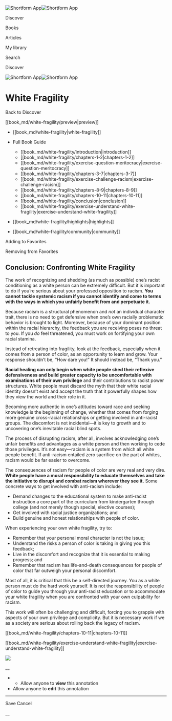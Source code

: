 ![Shortform App](/img/logo.36a2399e.svg)![Shortform App](/img/logo-dark.70c1b072.svg)

Discover

Books

Articles

My library

Search

Discover

![Shortform App](/img/logo.36a2399e.svg)![Shortform App](/img/logo-dark.70c1b072.svg)

# White Fragility

Back to Discover

[[book_md/white-fragility/preview|preview]]

  * [[book_md/white-fragility|white-fragility]]
  * Full Book Guide

    * [[book_md/white-fragility/introduction|introduction]]
    * [[book_md/white-fragility/chapters-1-2|chapters-1-2]]
    * [[book_md/white-fragility/exercise-question-meritocracy|exercise-question-meritocracy]]
    * [[book_md/white-fragility/chapters-3-7|chapters-3-7]]
    * [[book_md/white-fragility/exercise-challenge-racism|exercise-challenge-racism]]
    * [[book_md/white-fragility/chapters-8-9|chapters-8-9]]
    * [[book_md/white-fragility/chapters-10-11|chapters-10-11]]
    * [[book_md/white-fragility/conclusion|conclusion]]
    * [[book_md/white-fragility/exercise-understand-white-fragility|exercise-understand-white-fragility]]
  * [[book_md/white-fragility/highlights|highlights]]
  * [[book_md/white-fragility/community|community]]



Adding to Favorites 

Removing from Favorites 

## Conclusion: Confronting White Fragility

The work of recognizing and shedding (as much as possible) one’s racist conditioning as a white person can be extremely difficult. But it is important to do if you’re serious about your professed opposition to racism. **You cannot tackle systemic racism if you cannot identify and come to terms with the ways in which _you_ unfairly benefit from and perpetuate it.**

Because racism is a structural phenomenon and _not_ an individual character trait, there is no need to get defensive when one’s own racially problematic behavior is brought to light. Moreover, because of your dominant position within the racial hierarchy, the feedback you are receiving poses no threat to you. If you _do_ feel threatened, you must work on fortifying your own racial stamina.

Instead of retreating into fragility, look at the feedback, especially when it comes from a person of color, as an opportunity to learn and grow. Your response shouldn’t be, “How dare you!” It should instead be, “Thank you.”

**Racial healing can only begin when white people shed their reflexive defensiveness and build greater capacity to be uncomfortable with examinations of their own privilege** and their contributions to racist power structures. White people must discard the myth that their white racial identity doesn’t exist and accept the truth that it powerfully shapes how they view the world and their role in it.

Becoming more authentic in one’s attitudes toward race and seeking knowledge is the beginning of change, whether that comes from forging more genuine cross-racial relationships or getting involved in anti-racist groups. The discomfort is not incidental—it is key to growth and to uncovering one’s inevitable racial blind spots.

The process of disrupting racism, after all, involves acknowledging one’s unfair benefits and advantages as a white person and then working to cede those privileges. It’s not easy—racism is a system from which all white people benefit. If anti-racism entailed zero sacrifice on the part of whites, racism would be far easier to overcome.

The consequences of racism for people of color are very real and very dire. **White people have a moral responsibility to educate themselves and take the initiative to disrupt and combat racism wherever they see it.** Some concrete ways to get involved with anti-racism include:

  * Demand changes to the educational system to make anti-racist instruction a core part of the curriculum from kindergarten through college (and not merely though special, elective courses);
  * Get involved with racial justice organizations; and
  * Build genuine and honest relationships with people of color.



When experiencing your own white fragility, try to:

  * Remember that your personal moral character is not the issue;
  * Understand the risks a person of color is taking in giving you this feedback;
  * Live in the discomfort and recognize that it is essential to making progress; and
  * Remember that racism has life-and-death consequences for people of color that far outweigh your personal discomfort.



Most of all, it is critical that this be a self-directed journey. You as a white person must do the hard work yourself. It is not the responsibility of people of color to guide you through your anti-racist education or to accommodate your white fragility when you are confronted with your own culpability for racism.

This work will often be challenging and difficult, forcing you to grapple with aspects of your own privilege and complicity. But it is necessary work if we as a society are serious about rolling back the legacy of racism.

[[book_md/white-fragility/chapters-10-11|chapters-10-11]]

[[book_md/white-fragility/exercise-understand-white-fragility|exercise-understand-white-fragility]]

![](https://bat.bing.com/action/0?ti=56018282&Ver=2&mid=bd9dd4cb-ff93-4761-828e-1b87e24b36b5&sid=72e6e650642c11eeb2dd2161d176fe8d&vid=72e70890642c11eeb72d79fe7b6df2c6&vids=0&msclkid=N&pi=0&lg=en-US&sw=800&sh=600&sc=24&nwd=1&tl=Shortform%20%7C%20Book&p=https%3A%2F%2Fwww.shortform.com%2Fapp%2Fbook%2Fwhite-fragility%2Fconclusion&r=&lt=1160&evt=pageLoad&sv=1&rn=155026)

__

  *   * Allow anyone to **view** this annotation
  * Allow anyone to **edit** this annotation



* * *

Save Cancel

__



